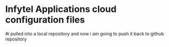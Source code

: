 # Infytel Applications cloud configuration files
#i pulled into a local repository and now i am going to push it back to github repository
